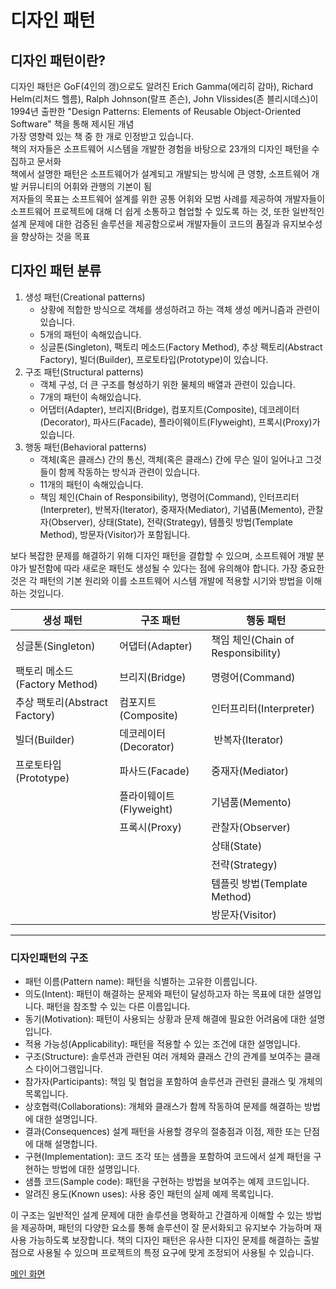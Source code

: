 # 디자인 패턴
## 디자인 패턴이란?
디자인 패턴은 GoF(4인의 갱)으로도 알려진 Erich Gamma(에리히 감마), Richard Helm(리처드 헬름), Ralph Johnson(랄프 존슨), John Vlissides(존 블리시데스)이 1994년 출판한 "Design Patterns: Elements of Reusable Object-Oriented Software" 책을 통해 제시된 개념  
가장 영향력 있는 책 중 한 개로 인정받고 있습니다.  
책의 저자들은 소프트웨어 시스템을 개발한 경험을 바탕으로 23개의 디자인 패턴을 수집하고 문서화  
책에서 설명한 패턴은 소프트웨어가 설계되고 개발되는 방식에 큰 영향, 소프트웨어 개발 커뮤니티의 어휘와 관행의 기본이 됨  
저자들의 목표는 소프트웨어 설계를 위한 공통 어휘와 모범 사례를 제공하여 개발자들이 소프트웨어 프로젝트에 대해 더 쉽게 소통하고 협업할 수 있도록 하는 것, 또한 일반적인 설계 문제에 대한 검증된 솔루션을 제공함으로써 개발자들이 코드의 품질과 유지보수성을 향상하는 것을 목표  

## 디자인 패턴 분류
1.  생성 패턴(Creational patterns)
    -   상황에 적합한 방식으로 객체를 생성하려고 하는 객체 생성 메커니즘과 관련이 있습니다.
    -   5개의 패턴이 속해있습니다.
    -   싱글톤(Singleton), 팩토리 메소드(Factory Method), 추상 팩토리(Abstract Factory), 빌더(Builder), 프로토타입(Prototype)이 있습니다.
2.  구조 패턴(Structural patterns)
    -   객체 구성, 더 큰 구조를 형성하기 위한 물체의 배열과 관련이 있습니다.
    -   7개의 패턴이 속해있습니다.
    -   어댑터(Adapter), 브리지(Bridge), 컴포지트(Composite), 데코레이터(Decorator), 파사드(Facade), 플라이웨이트(Flyweight), 프록시(Proxy)가 있습니다.
3.  행동 패턴(Behavioral patterns)
    -   객체(혹은 클래스) 간의 통신, 객체(혹은 클래스) 간에 무슨 일이 일어나고 그것들이 함께 작동하는 방식과 관련이 있습니다.
    -   11개의 패턴이 속해있습니다.
    -   책임 체인(Chain of Responsibility), 명령어(Command), 인터프리터(Interpreter), 반복자(Iterator), 중재자(Mediator), 기념품(Memento), 관찰자(Observer), 상태(State), 전략(Strategy), 템플릿 방법(Template Method), 방문자(Visitor)가 포함됩니다.

보다 복잡한 문제를 해결하기 위해 디자인 패턴을 결합할 수 있으며, 소프트웨어 개발 분야가 발전함에 따라 새로운 패턴도 생성될 수 있다는 점에 유의해야 합니다. 가장 중요한 것은 각 패턴의 기본 원리와 이를 소프트웨어 시스템 개발에 적용할 시기와 방법을 이해하는 것입니다.

| **생성 패턴** | **구조 패턴** | **행동 패턴** |
| --- | --- | --- |
| 싱글톤(Singleton) | 어댑터(Adapter) | 책임 체인(Chain of Responsibility) |
| 팩토리 메소드(Factory Method) | 브리지(Bridge) | 명령어(Command) |
| 추상 팩토리(Abstract Factory) | 컴포지트(Composite) | 인터프리터(Interpreter) |
| 빌더(Builder) | 데코레이터(Decorator) |  반복자(Iterator) |
| 프로토타입(Prototype) | 파사드(Facade) | 중재자(Mediator) |
|   | 플라이웨이트(Flyweight) | 기념품(Memento) |
|   | 프록시(Proxy) | 관찰자(Observer) |
|   |   | 상태(State) |
|   |   | 전략(Strategy) |
|   |   | 템플릿 방법(Template Method) |
|   |   | 방문자(Visitor) |

---

### 디자인패턴의 구조

-   패턴 이름(Pattern name): 패턴을 식별하는 고유한 이름입니다.
-   의도(Intent): 패턴이 해결하는 문제와 패턴이 달성하고자 하는 목표에 대한 설명입니다. 패턴을 참조할 수 있는 다른 이름입니다.
-   동기(Motivation): 패턴이 사용되는 상황과 문제 해결에 필요한 어려움에 대한 설명입니다.
-   적용 가능성(Applicability): 패턴을 적용할 수 있는 조건에 대한 설명입니다.
-   구조(Structure): 솔루션과 관련된 여러 개체와 클래스 간의 관계를 보여주는 클래스 다이어그램입니다.
-   참가자(Participants): 책임 및 협업을 포함하여 솔루션과 관련된 클래스 및 개체의 목록입니다.
-   상호협력(Collaborations): 개체와 클래스가 함께 작동하여 문제를 해결하는 방법에 대한 설명입니다.
-   결과(Consequences) 설계 패턴을 사용할 경우의 절충점과 이점, 제한 또는 단점에 대해 설명합니다.
-   구현(Implementation): 코드 조각 또는 샘플을 포함하여 코드에서 설계 패턴을 구현하는 방법에 대한 설명입니다.
-   샘플 코드(Sample code): 패턴을 구현하는 방법을 보여주는 예제 코드입니다.
-   알려진 용도(Known uses): 사용 중인 패턴의 실제 예제 목록입니다.

이 구조는 일반적인 설계 문제에 대한 솔루션을 명확하고 간결하게 이해할 수 있는 방법을 제공하며, 패턴의 다양한 요소를 통해 솔루션이 잘 문서화되고 유지보수 가능하며 재사용 가능하도록 보장합니다. 책의 디자인 패턴은 유사한 디자인 문제를 해결하는 출발점으로 사용될 수 있으며 프로젝트의 특정 요구에 맞게 조정되어 사용될 수 있습니다.

[메인 화면](https://github.com/5onchangwoo/computer-sciences)

